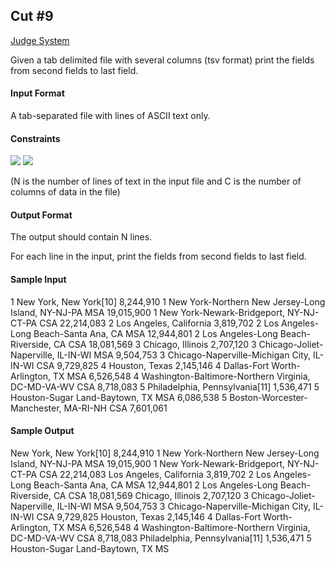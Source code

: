 ## Cut #9

[Judge System](https://www.hackerrank.com/challenges/text-processing-cut-9/problem)

Given a tab delimited file with several columns (tsv format) print the fields from second fields to last field.

#### Input Format

A tab-separated file with lines of ASCII text only.

#### Constraints
<img src="https://latex.codecogs.com/svg.latex?\Large&space;1\le{N}\le{100}">
<img src="https://latex.codecogs.com/svg.latex?\Large&space;2\le{C}\le{100}">

(N is the number of lines of text in the input file and C is the number of columns of data in the file)

#### Output Format

The output should contain N lines.

For each line in the input, print the fields from second fields to last field.

#### Sample Input

1   New York, New York[10]  8,244,910   1   New York-Northern New Jersey-Long Island, NY-NJ-PA MSA  19,015,900  1   New York-Newark-Bridgeport, NY-NJ-CT-PA CSA 22,214,083
2   Los Angeles, California 3,819,702   2   Los Angeles-Long Beach-Santa Ana, CA MSA    12,944,801  2   Los Angeles-Long Beach-Riverside, CA CSA    18,081,569
3   Chicago, Illinois   2,707,120   3   Chicago-Joliet-Naperville, IL-IN-WI MSA 9,504,753   3   Chicago-Naperville-Michigan City, IL-IN-WI CSA  9,729,825
4   Houston, Texas  2,145,146   4   Dallas-Fort Worth-Arlington, TX MSA 6,526,548   4   Washington-Baltimore-Northern Virginia, DC-MD-VA-WV CSA 8,718,083
5   Philadelphia, Pennsylvania[11]  1,536,471   5   Houston-Sugar Land-Baytown, TX MSA  6,086,538   5   Boston-Worcester-Manchester, MA-RI-NH CSA   7,601,061

#### Sample Output

New York, New York[10]  8,244,910   1   New York-Northern New Jersey-Long Island, NY-NJ-PA MSA  19,015,900  1   New York-Newark-Bridgeport, NY-NJ-CT-PA CSA 22,214,083
Los Angeles, California 3,819,702   2   Los Angeles-Long Beach-Santa Ana, CA MSA    12,944,801  2   Los Angeles-Long Beach-Riverside, CA CSA    18,081,569
Chicago, Illinois   2,707,120   3   Chicago-Joliet-Naperville, IL-IN-WI MSA 9,504,753   3   Chicago-Naperville-Michigan City, IL-IN-WI CSA  9,729,825
Houston, Texas  2,145,146   4   Dallas-Fort Worth-Arlington, TX MSA 6,526,548   4   Washington-Baltimore-Northern Virginia, DC-MD-VA-WV CSA 8,718,083
Philadelphia, Pennsylvania[11]  1,536,471   5   Houston-Sugar Land-Baytown, TX MS

